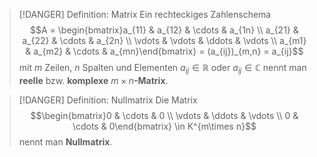 > [!DANGER] Definition: Matrix
> Ein rechteckiges Zahlenschema
> $$A = \begin{bmatrix}a_{11} & a_{12} & \cdots & a_{1n} \\ a_{21} & a_{22} & \cdots & a_{2n} \\ \vdots & \vdots & \ddots & \vdots \\  a_{m1} & a_{m2} & \cdots & a_{mn}\end{bmatrix} = (a_{ij})_{m,n} = a_{ij}$$
> mit $m$ Zeilen, $n$ Spalten und Elementen $a_{ij}\in\mathbb{R}$ oder $a_{ij}\in\mathbb{C}$ nennt man **reelle** bzw. **komplexe** $m\times n$**-Matrix**.

> [!DANGER] Definition: Nullmatrix
> Die Matrix
> $$\begin{bmatrix}0 & \cdots & 0 \\ \vdots & \ddots & \vdots \\ 0 & \cdots & 0\end{bmatrix} \in K^{m\times n}$$
> nennt man **Nullmatrix**.

